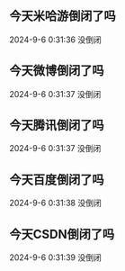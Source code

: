 ## 今天米哈游倒闭了吗

2024-9-6 0:31:36 没倒闭

## 今天微博倒闭了吗

2024-9-6 0:31:37 没倒闭

## 今天腾讯倒闭了吗

2024-9-6 0:31:37 没倒闭

## 今天百度倒闭了吗

2024-9-6 0:31:38 没倒闭

## 今天CSDN倒闭了吗

2024-9-6 0:31:39 没倒闭

